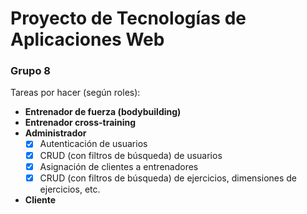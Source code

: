 # Proyecto de Tecnologías de Aplicaciones Web
### Grupo 8

Tareas por hacer (según roles):
- **Entrenador de fuerza (bodybuilding)**
- **Entrenador cross-training**
- **Administrador**
  - [x] Autenticación de usuarios
  - [x] CRUD (con filtros de búsqueda) de usuarios
  - [x] Asignación de clientes a entrenadores
  - [x] CRUD (con filtros de búsqueda) de ejercicios, dimensiones de ejercicios,
    etc.
- **Cliente**

